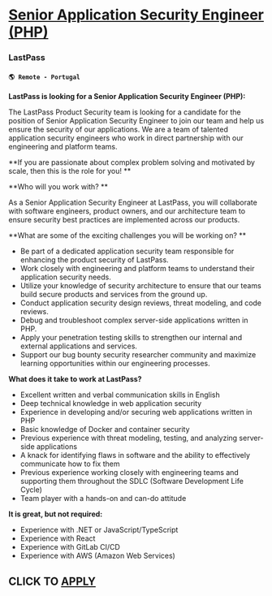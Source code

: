 # [Senior Application Security Engineer (PHP)](https://www.remotewlb.com/apply/senior-application-security-engineer-php-108599)  
### LastPass  
#### `🌎 Remote - Portugal`  

**LastPass is looking for a Senior Application Security Engineer (PHP):**

The LastPass Product Security team is looking for a candidate for the position of Senior Application Security Engineer to join our team and help us ensure the security of our applications. We are a team of talented application security engineers who work in direct partnership with our engineering and platform teams.

**If you are passionate about complex problem solving and motivated by scale, then this is the role for you! **

**Who will you work with? **

As a Senior Application Security Engineer at LastPass, you will collaborate with software engineers, product owners, and our architecture team to ensure security best practices are implemented across our products.

**What are some of the exciting challenges you will be working on? **

  * Be part of a dedicated application security team responsible for enhancing the product security of LastPass.
  * Work closely with engineering and platform teams to understand their application security needs.
  * Utilize your knowledge of security architecture to ensure that our teams build secure products and services from the ground up.
  * Conduct application security design reviews, threat modeling, and code reviews.
  * Debug and troubleshoot complex server-side applications written in PHP.
  * Apply your penetration testing skills to strengthen our internal and external applications and services.
  * Support our bug bounty security researcher community and maximize learning opportunities within our engineering processes.

**What does it take to work at LastPass?**

  * Excellent written and verbal communication skills in English
  * Deep technical knowledge in web application security
  * Experience in developing and/or securing web applications written in PHP
  * Basic knowledge of Docker and container security
  * Previous experience with threat modeling, testing, and analyzing server-side applications
  * A knack for identifying flaws in software and the ability to effectively communicate how to fix them
  * Previous experience working closely with engineering teams and supporting them throughout the SDLC (Software Development Life Cycle)
  * Team player with a hands-on and can-do attitude

**It is great, but not required:**

  * Experience with .NET or JavaScript/TypeScript
  * Experience with React
  * Experience with GitLab CI/CD
  * Experience with AWS (Amazon Web Services)

  
## CLICK TO [APPLY](https://www.remotewlb.com/apply/senior-application-security-engineer-php-108599)

